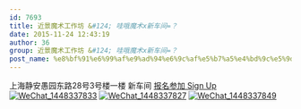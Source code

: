 ```yaml
---
id: 7693
title: 近景魔术工作坊 &#124; 哇哦魔术x新车间=？
date: 2015-11-24 12:43:19
author: 36
group: 近景魔术工作坊 &#124; 哇哦魔术x新车间=？
post_name: %e8%bf%91%e6%99%af%e9%ad%94%e6%9c%af%e5%b7%a5%e4%bd%9c%e5%9d%8a-%e5%93%87%e5%93%a6%e9%ad%94%e6%9c%afx%e6%96%b0%e8%bd%a6%e9%97%b4%ef%bc%9f
---
```


上海静安愚园东路28号3号楼一楼 新车间 [报名参加 Sign Up](http://www.huodongxing.com/event/6309418730000 "立即报名") [![WeChat_1448337833](http://139.162.84.35/wp-content/uploads/2015/11/WeChat_1448337833.jpeg)](http://139.162.84.35/wp-content/uploads/2015/11/WeChat%5F1448337833.jpeg) [![WeChat_1448337827](http://139.162.84.35/wp-content/uploads/2015/11/WeChat_1448337827.jpeg)](http://139.162.84.35/wp-content/uploads/2015/11/WeChat%5F1448337827.jpeg) [![WeChat_1448337849](http://139.162.84.35/wp-content/uploads/2015/11/WeChat_1448337849.jpeg)](http://139.162.84.35/wp-content/uploads/2015/11/WeChat%5F1448337849.jpeg)